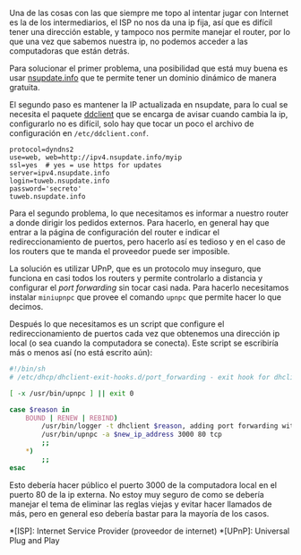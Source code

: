 ---
---

Una de las cosas con las que siempre me topo al intentar jugar con Internet es
la de los intermediarios, el ISP no nos da una ip fija, así que es difícil
tener una dirección estable, y tampoco nos permite manejar el router, por lo
que una vez que sabemos nuestra ip, no podemos acceder a las computadoras que
están detrás.

Para solucionar el primer problema, una posibilidad que está muy buena es usar
[nsupdate.info][1] que te permite tener un dominio dinámico de manera gratuita.

El segundo paso es mantener la IP actualizada en nsupdate, para lo cual se
necesita el paquete [ddclient][2] que se encarga de avisar cuando cambia la ip,
configurarlo no es difícil, solo hay que tocar un poco el archivo de
configuración en `/etc/ddclient.conf`.

```
protocol=dyndns2
use=web, web=http://ipv4.nsupdate.info/myip
ssl=yes  # yes = use https for updates
server=ipv4.nsupdate.info
login=tuweb.nsupdate.info
password='secreto'
tuweb.nsupdate.info
```

Para el segundo problema, lo que necesitamos es informar a nuestro router a
donde dirigir los pedidos externos. Para hacerlo, en general hay que entrar a
la página de configuración del router e indicar el redireccionamiento de
puertos, pero hacerlo así es tedioso y en el caso de los routers que te manda
el proveedor puede ser imposible.

La solución es utilizar UPnP, que es un protocolo muy inseguro, que funciona en
casi todos los routers y permite controlarlo a distancia y configurar el _port
forwarding_ sin tocar casi nada. Para hacerlo necesitamos instalar `miniupnpc`
que provee el comando `upnpc` que permite hacer lo que decimos.

Después lo que necesitamos es un script que configure el redireccionamiento de
puertos cada vez que obtenemos una dirección ip local (o sea cuando la
computadora se conecta). Este script se escribiría más o menos así (no está
escrito aún):

```bash
#!/bin/sh
# /etc/dhcp/dhclient-exit-hooks.d/port_forwarding - exit hook for dhclient

[ -x /usr/bin/upnpc ] || exit 0

case $reason in
    BOUND | RENEW | REBIND)
        /usr/bin/logger -t dhclient $reason, adding port forwarding with upnpc
        /usr/bin/upnpc -a $new_ip_address 3000 80 tcp
        ;;
    *)
        ;;
esac
```

Esto debería hacer público el puerto 3000 de la computadora local en el puerto
80 de la ip externa. No estoy muy seguro de como se debería manejar el tema de
eliminar las reglas viejas y evitar hacer llamados de más, pero en general eso
debería bastar para la mayoría de los casos.

*[ISP]: Internet Service Provider (proveedor de internet)
*[UPnP]: Universal Plug and Play

[1]: https://www.nsupdate.info/
[2]: https://sourceforge.net/p/ddclient/wiki/Home/
